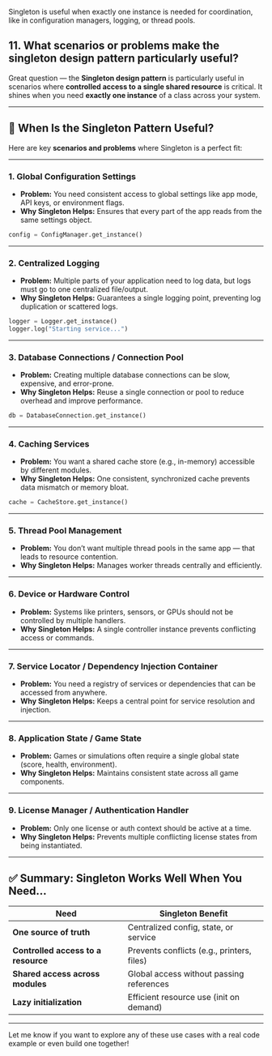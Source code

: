 Singleton is useful when exactly one instance is needed for coordination, like in configuration managers, logging, or thread pools.

## 11. What scenarios or problems make the singleton design pattern particularly useful?

Great question — the **Singleton design pattern** is particularly useful in scenarios where **controlled access to a single shared resource** is critical. It shines when you need **exactly one instance** of a class across your system.

---

## 🔧 **When Is the Singleton Pattern Useful?**

Here are key **scenarios and problems** where Singleton is a perfect fit:

---

### 1. **Global Configuration Settings**

- **Problem:** You need consistent access to global settings like app mode, API keys, or environment flags.
- **Why Singleton Helps:** Ensures that every part of the app reads from the same settings object.

```python
config = ConfigManager.get_instance()
```

---

### 2. **Centralized Logging**

- **Problem:** Multiple parts of your application need to log data, but logs must go to one centralized file/output.
- **Why Singleton Helps:** Guarantees a single logging point, preventing log duplication or scattered logs.

```python
logger = Logger.get_instance()
logger.log("Starting service...")
```

---

### 3. **Database Connections / Connection Pool**

- **Problem:** Creating multiple database connections can be slow, expensive, and error-prone.
- **Why Singleton Helps:** Reuse a single connection or pool to reduce overhead and improve performance.

```python
db = DatabaseConnection.get_instance()
```

---

### 4. **Caching Services**

- **Problem:** You want a shared cache store (e.g., in-memory) accessible by different modules.
- **Why Singleton Helps:** One consistent, synchronized cache prevents data mismatch or memory bloat.

```python
cache = CacheStore.get_instance()
```

---

### 5. **Thread Pool Management**

- **Problem:** You don’t want multiple thread pools in the same app — that leads to resource contention.
- **Why Singleton Helps:** Manages worker threads centrally and efficiently.

---

### 6. **Device or Hardware Control**

- **Problem:** Systems like printers, sensors, or GPUs should not be controlled by multiple handlers.
- **Why Singleton Helps:** A single controller instance prevents conflicting access or commands.

---

### 7. **Service Locator / Dependency Injection Container**

- **Problem:** You need a registry of services or dependencies that can be accessed from anywhere.
- **Why Singleton Helps:** Keeps a central point for service resolution and injection.

---

### 8. **Application State / Game State**

- **Problem:** Games or simulations often require a single global state (score, health, environment).
- **Why Singleton Helps:** Maintains consistent state across all game components.

---

### 9. **License Manager / Authentication Handler**

- **Problem:** Only one license or auth context should be active at a time.
- **Why Singleton Helps:** Prevents multiple conflicting license states from being instantiated.

---

## ✅ Summary: Singleton Works Well When You Need...

| Need                                | Singleton Benefit                          |
| ----------------------------------- | ------------------------------------------ |
| **One source of truth**             | Centralized config, state, or service      |
| **Controlled access to a resource** | Prevents conflicts (e.g., printers, files) |
| **Shared access across modules**    | Global access without passing references   |
| **Lazy initialization**             | Efficient resource use (init on demand)    |

---

Let me know if you want to explore any of these use cases with a real code example or even build one together!
